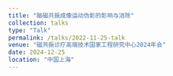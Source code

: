 ```yaml
---
title: "脑磁共振成像运动伪影的影响与消除"
collection: talks
type: "Talk"
permalink: /talks/2022-11-25-talk
venue: "磁共振诊疗高端技术国家工程研究中心2024年会"
date: 2024-12-25
location: "中国上海"
---
```


